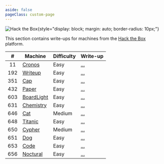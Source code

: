 ```yaml
---
aside: false
pageClass: custom-page
---
```


![Hack the Box](/ctf/hack-the-box/banner.png){style="display: block; margin: auto; border-radius: 10px;"}

This section contains write-ups for machines from the [Hack the Box](https://app.hackthebox.com/machines) platform.

|   #   | Machine                                               | Difficulty | Write-up             |
| :---: | ----------------------------------------------------- | ---------- | -------------------- |
|  11   | [Cronos](https://app.hackthebox.com/machines/11)      | Easy       | [...](./cronos)      |
|  192  | [Writeup](https://app.hackthebox.com/machines/192)    | Easy       | [...](./writeup)     |
|  351  | [Cap](https://app.hackthebox.com/machines/351)        | Easy       | [...](./cap)         |
|  432  | [Paper](https://app.hackthebox.com/machines/432)      | Easy       | [...](./paper)       |
|  603  | [BoardLight](https://app.hackthebox.com/machines/603) | Easy       | [...](./board-light) |
|  631  | [Chemistry](https://app.hackthebox.com/machines/631)  | Easy       | [...](./chemistry)   |
|  646  | [Cat](https://app.hackthebox.com/machines/646)        | Medium     | [...](./cat)         |
|  648  | [Titanic](https://app.hackthebox.com/machines/648)    | Easy       | [...](./titanic)     |
|  650  | [Cypher](https://app.hackthebox.com/machines/650)     | Medium     | [...](./cypher)      |
|  651  | [Dog](https://app.hackthebox.com/machines/651)        | Easy       | [...](./dog)         |
|  653  | [Code](https://app.hackthebox.com/machines/653)       | Easy       | [...](./code)        |
|  656  | [Noctural](https://app.hackthebox.com/machines/656)   | Easy       | [...](./noctural)    |

